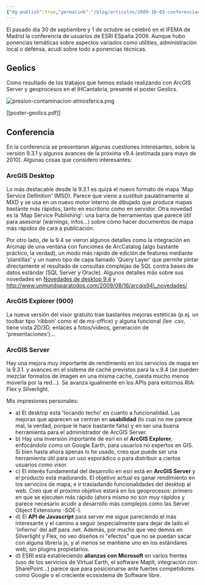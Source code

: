 ```yaml
---
{"dg-publish":true,"permalink":"/blog/articulos/2009-10-03-conferenciaesri2009/conferencia-de-usuarios-esri-espana-2009/","title":"Conferencia de usuarios ESRI España 2009","tags":["conferencia"]}
---
```



El pasado día 30 de septiembre y 1 de octubre se celebró en el IFEMA de Madrid la conferencia de usuarios de ESRI ESpaña 2009. Aunque hubo ponencias temáticas sobre aspectos variados como utilities, administración local o defensa, acudí sobre todo a ponencias técnicas. 

## Geolics
Como resultado de los trabajos que hemos estado realizando con ArcGIS Server y geoprocesos en el IHCantabria, presenté el poster Geolics.

![presion-contaminacion-atmosferica.png](/img/user/Blog/Articulos/2009-10-03-conferenciaesri2009/media/presion-contaminacion-atmosferica.png)

[[poster-geolics.pdf]]

## Conferencia
En la conferencia se presentaron algunas cuestiones interesantes, sobre la versión 9.3.1 y algunos avances de la próxima v9.4 (estimada para mayo de 2010). Algunas cosas que considero interesantes:

### ArcGIS Desktop
Lo más destacable desde la 9.3.1 es quizá el nuevo formato de mapa 'Map Service Definition' (MSD). Parece que viene a sustituir paulatinamente al MXD y se usa en un nuevo motor interno de dibujado que produce mapas bastante más rápidos, tanto en escritorio como en servidor. Otra novedad es la 'Map Service Publishing': una barra de herramientas que parece útil para asesorar (warnings, infos...) sobre cómo hacer documentos de mapa más rápidos de cara a publicación.

Por otro lado, de la 9.4 se vieron algunos detalles como la integración en Arcmap de una ventana con funciones de ArcCatalog (algo bastante práctico, la verdad), un modo más rápido de edición de features mediante 'plantillas' y un nuevo tipo de capa llamado 'Query Layer' que permite pintar directamente el resultado de consultas complejas de SQL contra bases de datos estándar (SQL Server y Oracle). Algunos detalles más sobre sus novedades en [Novedades de desktop 9.4](http://www.esri.com/software/arcgis/whats-new/whats-coming.html) y http://www.unmundoparatodos.com/2009/08/16/arcgis94\_novedades/

### ArcGIS Explorer (900)
La nueva versión del visor gratuito trae bastantes mejoras estéticas (p.ej. un toolbar tipo 'ribbon' como el de ms-office) y alguna funcional (lee .csv, tiene vista 2D/3D, enlaces a fotos/videos, generación de 'presentaciones')...

### ArcGIS Server
Hay una mejora muy importante de rendimiento en los servicios de mapa en la 9.3.1. y avances en el sistema de caché previstos para la v.9.4 (se pueden mezclar formatos de imagen en una misma cache, cuesta mucho menos moverla por la red...). Se avanza igualmente en los APIs para entornos RIA: Flex y Silverlight.

Mis impresiones personales:
- a) El desktop está 'tocando techo' en cuanto a funcionalidad. Las mejoras que aparecen se centran en **usabilidad** (lo cual no me parece mal, la verdad, porque le hace bastante falta) y en ser una buena herramienta para el administrador de ArcGIS Server.
- b) Hay una inversión importante de esri en el **ArcGIS Explorer**, enfocándolo como un Google Earth, para usuarios no expertos en GIS. Si bien hasta ahora apenas lo he usado, creo que puede ser una herramienta útil para un uso esporádico o para distribuir a ciertos usuarios como visor.
- c) El interés fundamental del desarrollo en esri está en **ArcGIS Server** y el producto está madurando. El objetivo actual es ganar rendimiento en los servicios de mapa, e ir trasladando funcionalidades del desktop al web. Creo que el próximo objetivo estará en los geoprocesos: primero en que se ejecuten más rápido (ahora mismo no son muy rápidos y parece necesario acudir a desarrollo más complejos como las Server Object Extensions -SOE-).
- d) El **API de Javascript** para server me sigue pareciendo el más interesante y el camino a seguir (especialmente para dejar de lado el 'infierno' del adf para .net. Además, por mucho que veo demos en Silverlight y Flex, no veo diseños ni "efectos" que no se puedan sacar con alguna librería js, y al menos se mantiene uno en los estándares web, sin plugins propietarios.
- d) ESRI está estableciendo **alianzas con Microsoft** en varios frentes (uso de los servicios de Virtual Earth, el software MapIt, integración con SharePoint...) parece que para posicionarse ante fuertes competidores como Google o el creciente ecosistema de Software libre.
